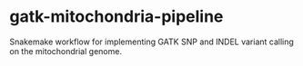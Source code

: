 # gatk-mitochondria-pipeline
Snakemake workflow for implementing GATK SNP and INDEL variant calling on the mitochondrial genome.
